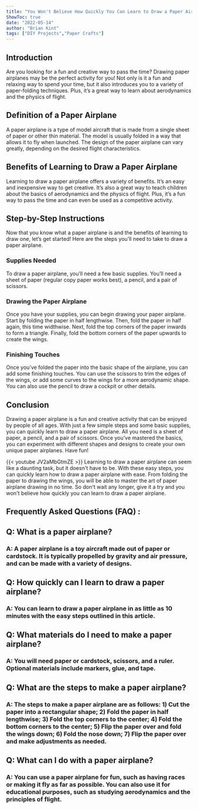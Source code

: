 ```yaml
---
title: "You Won't Believe How Quickly You Can Learn to Draw a Paper Airplane with These Easy Steps!"
ShowToc: true 
date: "2022-05-14"
author: "Brian Kint" 
tags: ["DIY Projects","Paper Crafts"]
---
```

## Introduction

Are you looking for a fun and creative way to pass the time? Drawing paper airplanes may be the perfect activity for you! Not only is it a fun and relaxing way to spend your time, but it also introduces you to a variety of paper-folding techniques. Plus, it’s a great way to learn about aerodynamics and the physics of flight. 

## Definition of a Paper Airplane

A paper airplane is a type of model aircraft that is made from a single sheet of paper or other thin material. The model is usually folded in a way that allows it to fly when launched. The design of the paper airplane can vary greatly, depending on the desired flight characteristics.

## Benefits of Learning to Draw a Paper Airplane

Learning to draw a paper airplane offers a variety of benefits. It’s an easy and inexpensive way to get creative. It’s also a great way to teach children about the basics of aerodynamics and the physics of flight. Plus, it’s a fun way to pass the time and can even be used as a competitive activity. 

## Step-by-Step Instructions

Now that you know what a paper airplane is and the benefits of learning to draw one, let’s get started! Here are the steps you’ll need to take to draw a paper airplane. 

### Supplies Needed

To draw a paper airplane, you’ll need a few basic supplies. You’ll need a sheet of paper (regular copy paper works best), a pencil, and a pair of scissors. 

### Drawing the Paper Airplane

Once you have your supplies, you can begin drawing your paper airplane. Start by folding the paper in half lengthwise. Then, fold the paper in half again, this time widthwise. Next, fold the top corners of the paper inwards to form a triangle. Finally, fold the bottom corners of the paper upwards to create the wings. 

### Finishing Touches

Once you’ve folded the paper into the basic shape of the airplane, you can add some finishing touches. You can use the scissors to trim the edges of the wings, or add some curves to the wings for a more aerodynamic shape. You can also use the pencil to draw a cockpit or other details. 

## Conclusion

Drawing a paper airplane is a fun and creative activity that can be enjoyed by people of all ages. With just a few simple steps and some basic supplies, you can quickly learn to draw a paper airplane. All you need is a sheet of paper, a pencil, and a pair of scissors. Once you’ve mastered the basics, you can experiment with different shapes and designs to create your own unique paper airplanes. Have fun!

{{< youtube JV2aMbGtmZE >}} 
Learning to draw a paper airplane can seem like a daunting task, but it doesn't have to be. With these easy steps, you can quickly learn how to draw a paper airplane with ease. From folding the paper to drawing the wings, you will be able to master the art of paper airplane drawing in no time. So don't wait any longer, give it a try and you won't believe how quickly you can learn to draw a paper airplane.

## Frequently Asked Questions (FAQ) :
<h2>Q: What is a paper airplane?</h2>

<h3>A: A paper airplane is a toy aircraft made out of paper or cardstock. It is typically propelled by gravity and air pressure, and can be made with a variety of designs. </h3>

<h2>Q: How quickly can I learn to draw a paper airplane?</h2>

<h3>A: You can learn to draw a paper airplane in as little as 10 minutes with the easy steps outlined in this article. </h3>

<h2>Q: What materials do I need to make a paper airplane?</h2>

<h3>A: You will need paper or cardstock, scissors, and a ruler. Optional materials include markers, glue, and tape. </h3>

<h2>Q: What are the steps to make a paper airplane?</h2>

<h3>A: The steps to make a paper airplane are as follows: 1) Cut the paper into a rectangular shape; 2) Fold the paper in half lengthwise; 3) Fold the top corners to the center; 4) Fold the bottom corners to the center; 5) Flip the paper over and fold the wings down; 6) Fold the nose down; 7) Flip the paper over and make adjustments as needed. </h3>

<h2>Q: What can I do with a paper airplane?</h2>

<h3>A: You can use a paper airplane for fun, such as having races or making it fly as far as possible. You can also use it for educational purposes, such as studying aerodynamics and the principles of flight. </h3>





